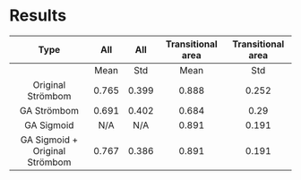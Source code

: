 # Results

|            Type                |  All  |  All  | Transitional area | Transitional area |
|:------------------------------:|:-----:|:-----:|:-----------------:|:-----------------:|
|                                |  Mean |  Std  |        Mean       |        Std        |
|     Original Strömbom          | 0.765 | 0.399 |       0.888       |       0.252       |
|        GA Strömbom             | 0.691 | 0.402 |       0.684       |        0.29       |
|         GA Sigmoid             |  N/A  |  N/A  |       0.891       |       0.191       |
| GA Sigmoid + Original Strömbom | 0.767 | 0.386 |       0.891       |       0.191       |